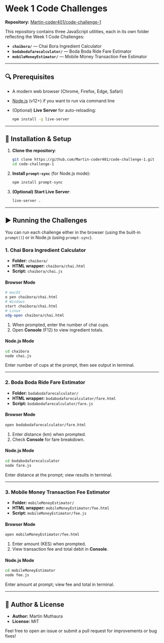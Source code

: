 # Week 1 Code Challenges

**Repository:** [Martin-coder401/code-challenge-1](https://github.com/Martin-coder401/code-challenge-1)

This repository contains three JavaScript utilities, each in its own folder reflecting the Week 1 Code Challenges:

* **`chaibora/`** — Chai Bora Ingredient Calculator
* **`bodabodafarecalculator/`** — Boda Boda Ride Fare Estimator
* **`mobileMoneyEstimator/`** — Mobile Money Transaction Fee Estimator

---

## 🔍 Prerequisites

* A modern web browser (Chrome, Firefox, Edge, Safari)
* [Node.js](https://nodejs.org/) (v12+) if you want to run via command line
* (Optional) **Live Server** for auto-reloading:

  ```bash
  npm install -g live-server
  ```

---

## 🚀 Installation & Setup

1. **Clone the repository**:

   ```bash
   git clone https://github.com/Martin-coder401/code-challenge-1.git
   cd code-challenge-1
   ```

2. **Install `prompt-sync`** (for Node.js mode):

   ```bash
   npm install prompt-sync
   ```

3. **(Optional) Start Live Server**:

   ```bash
   live-server .
   ```

---

## ▶️ Running the Challenges

You can run each challenge either in the browser (using the built-in `prompt()`) or in Node.js (using `prompt-sync`).

### 1. Chai Bora Ingredient Calculator

* **Folder:** `chaibora/`
* **HTML wrapper:** `chaibora/chai.html`
* **Script:** `chaibora/chai.js`

#### Browser Mode

```bash
# macOS
o pen chaibora/chai.html
# Windows
start chaibora/chai.html
# Linux
xdg-open chaibora/chai.html
```

1. When prompted, enter the number of chai cups.
2. Open **Console** (F12) to view ingredient totals.

#### Node.js Mode

```bash
cd chaibora
node chai.js
```

Enter number of cups at the prompt, then see output in terminal.

---

### 2. Boda Boda Ride Fare Estimator

* **Folder:** `bodabodafarecalculator/`
* **HTML wrapper:** `bodabodafarecalculator/fare.html`
* **Script:** `bodabodafarecalculator/fare.js`

#### Browser Mode

```bash
open bodabodafarecalculator/fare.html
```

1. Enter distance (km) when prompted.
2. Check **Console** for fare breakdown.

#### Node.js Mode

```bash
cd bodabodafarecalculator
node fare.js
```

Enter distance at the prompt; view results in terminal.

---

### 3. Mobile Money Transaction Fee Estimator

* **Folder:** `mobileMoneyEstimator/`
* **HTML wrapper:** `mobileMoneyEstimator/fee.html`
* **Script:** `mobileMoneyEstimator/fee.js`

#### Browser Mode

```bash
open mobileMoneyEstimator/fee.html
```

1. Enter amount (KES) when prompted.
2. View transaction fee and total debit in **Console**.

#### Node.js Mode

```bash
cd mobileMoneyEstimator
node fee.js
```

Enter amount at prompt; view fee and total in terminal.

---

## 📝 Author & License

* **Author:** Martin Muthaura
* **License:** MIT

Feel free to open an issue or submit a pull request for improvements or bug fixes!
